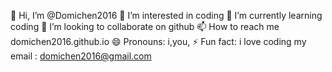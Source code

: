👋 Hi, I’m @Domichen2016
👀 I’m interested in coding
🌱 I’m currently learning coding
💞️ I’m looking to collaborate on github
📫 How to reach me domichen2016.github.io
😄 Pronouns: i,you,
⚡ Fun fact: i love coding
my email  : domichen2016@gmail.com